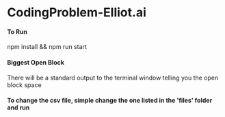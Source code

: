 # CodingProblem-Elliot.ai


#### To Run
npm install && npm run start

#### Biggest Open Block
There will be a standard output to the terminal window telling you the open block space

#### To change the csv file, simple change the one listed in the 'files' folder and run
